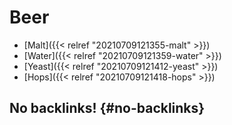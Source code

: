 # Beer


-   [Malt]({{< relref "20210709121355-malt" >}})
-   [Water]({{< relref "20210709121359-water" >}})
-   [Yeast]({{< relref "20210709121412-yeast" >}})
-   [Hops]({{< relref "20210709121418-hops" >}})


## No backlinks! {#no-backlinks}
